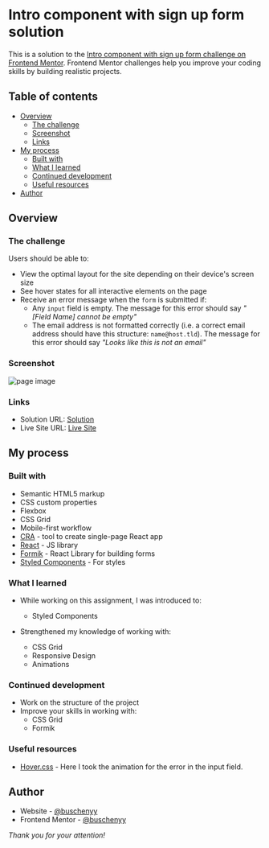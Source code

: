 # Intro component with sign up form solution

This is a solution to the [Intro component with sign up form challenge on Frontend Mentor](https://www.frontendmentor.io/challenges/intro-component-with-signup-form-5cf91bd49edda32581d28fd1). Frontend Mentor challenges help you improve your coding skills by building realistic projects.

## Table of contents

- [Overview](#overview)
  - [The challenge](#the-challenge)
  - [Screenshot](#screenshot)
  - [Links](#links)
- [My process](#my-process)
  - [Built with](#built-with)
  - [What I learned](#what-i-learned)
  - [Continued development](#continued-development)
  - [Useful resources](#useful-resources)
- [Author](#author)

## Overview

### The challenge

Users should be able to:

- View the optimal layout for the site depending on their device's screen size
- See hover states for all interactive elements on the page
- Receive an error message when the `form` is submitted if:
  - Any `input` field is empty. The message for this error should say _"[Field Name] cannot be empty"_
  - The email address is not formatted correctly (i.e. a correct email address should have this structure: `name@host.tld`). The message for this error should say _"Looks like this is not an email"_

### Screenshot

![page image](./markdown/page-wiew.jpg)

### Links

- Solution URL: [Solution](https://github.com/buschenyy/intro-component-with-signup-form-master)
- Live Site URL: [Live Site](https://intro-component-with-form-git-master-buschenyy.vercel.app/)

## My process

### Built with

- Semantic HTML5 markup
- CSS custom properties
- Flexbox
- CSS Grid
- Mobile-first workflow
- [CRA](https://create-react-app.dev/) - tool to create single-page React app
- [React](https://reactjs.org/) - JS library
- [Formik](https://formik.org/) - React Library for building forms
- [Styled Components](https://styled-components.com/) - For styles

### What I learned

- While working on this assignment, I was introduced to:

  - Styled Components

- Strengthened my knowledge of working with:
  - CSS Grid
  - Responsive Design
  - Animations

### Continued development

- Work on the structure of the project
- Improve your skills in working with:
  - CSS Grid
  - Formik

### Useful resources

- [Hover.css](https://ianlunn.github.io/Hover/) - Here I took the animation for the error in the input field.

## Author

- Website - [@buschenyy](https://github.com/buschenyy)
- Frontend Mentor - [@buschenyy](https://www.frontendmentor.io/profile/buschenyy)

_Thank you for your attention!_
